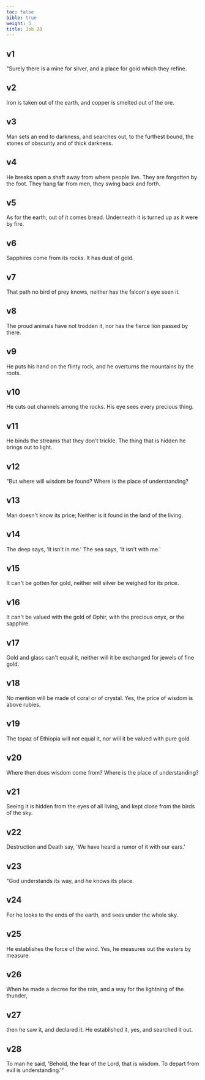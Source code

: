 ```yaml
---
toc: false
bible: true
weight: 3
title: Job 28
---
```




## v1 
"Surely there is a mine for silver, and a place for gold which they refine. 

## v2 
Iron is taken out of the earth, and copper is smelted out of the ore. 

## v3 
Man sets an end to darkness, and searches out, to the furthest bound, the stones of obscurity and of thick darkness. 

## v4 
He breaks open a shaft away from where people live. They are forgotten by the foot. They hang far from men, they swing back and forth. 

## v5 
As for the earth, out of it comes bread. Underneath it is turned up as it were by fire. 

## v6 
Sapphires come from its rocks. It has dust of gold. 

## v7 
That path no bird of prey knows, neither has the falcon's eye seen it. 

## v8 
The proud animals have not trodden it, nor has the fierce lion passed by there. 

## v9 
He puts his hand on the flinty rock, and he overturns the mountains by the roots. 

## v10 
He cuts out channels among the rocks. His eye sees every precious thing. 

## v11 
He binds the streams that they don't trickle. The thing that is hidden he brings out to light. 

## v12 
"But where will wisdom be found? Where is the place of understanding? 

## v13 
Man doesn't know its price; Neither is it found in the land of the living. 

## v14 
The deep says, 'It isn't in me.' The sea says, 'It isn't with me.' 

## v15 
It can't be gotten for gold, neither will silver be weighed for its price. 

## v16 
It can't be valued with the gold of Ophir, with the precious onyx, or the sapphire. 

## v17 
Gold and glass can't equal it, neither will it be exchanged for jewels of fine gold. 

## v18 
No mention will be made of coral or of crystal. Yes, the price of wisdom is above rubies. 

## v19 
The topaz of Ethiopia will not equal it, nor will it be valued with pure gold. 

## v20 
Where then does wisdom come from? Where is the place of understanding? 

## v21 
Seeing it is hidden from the eyes of all living, and kept close from the birds of the sky. 

## v22 
Destruction and Death say, 'We have heard a rumor of it with our ears.' 

## v23 
"God understands its way, and he knows its place. 

## v24 
For he looks to the ends of the earth, and sees under the whole sky. 

## v25 
He establishes the force of the wind. Yes, he measures out the waters by measure. 

## v26 
When he made a decree for the rain, and a way for the lightning of the thunder, 

## v27 
then he saw it, and declared it. He established it, yes, and searched it out. 

## v28 
To man he said, 'Behold, the fear of the Lord, that is wisdom. To depart from evil is understanding.'"
